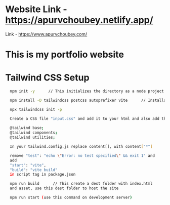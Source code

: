 # Website Link - https://apurvchoubey.netlify.app/

Link - https://www.apurvchoubey.com/

# This is my portfolio website

# Tailwind CSS Setup



```bash
  npm init -y      // This initializes the directory as a node project
```
```bash
  npm install -D tailwindcss postcss autoprefixer vite      // Installs required packages
```
```bash
  npx tailwindcss init -p
```
```bash
  Create a CSS file "input.css" and add it to your html and also add these lines in css
  
  @tailwind base;
  @tailwind components;
  @tailwind utilities;
```
```bash
  In your tailwind.config.js replace content[], with content["*"]
```
```bash
  remove "test": "echo \"Error: no test specified\" && exit 1" and
  add 
  "start": "vite",
  "build": "vite build" 
  in script tag in package.json
```
```bash
  npm run build      // This create a dest folder with index.html 
  and asset, use this dest folder to host the site
```
```bash
  npm run start (use this command on development server)
```






    


